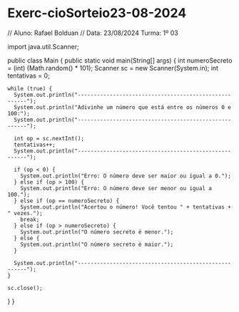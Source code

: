 # Exerc-cioSorteio23-08-2024

// Aluno: Rafael Bolduan
// Data: 23/08/2024        Turma: 1º 03

import java.util.Scanner;

public class Main {
  public static void main(String[] args) {
    int numeroSecreto = (int) (Math.random() * 101);
    Scanner sc = new Scanner(System.in);
    int tentativas = 0;

    while (true) {
      System.out.println("------------------------------------------------------");
      System.out.println("Adivinhe um número que está entre os números 0 e 100:");
      System.out.println("------------------------------------------------------");

      int op = sc.nextInt();
      tentativas++;
      System.out.println("------------------------------------------------------");

      if (op < 0) {
        System.out.println("Erro: O número deve ser maior ou igual a 0.");
      } else if (op > 100) {
        System.out.println("Erro: O número deve ser menor ou igual a 100.");
      } else if (op == numeroSecreto) {
        System.out.println("Acertou o número! Você tentou " + tentativas + " vezes.");
        break;
      } else if (op > numeroSecreto) {
        System.out.println("O número secreto é menor.");
      } else {
        System.out.println("O número secreto é maior.");
      }

      System.out.println("------------------------------------------------------");
    }

    sc.close();
  }
}
